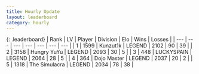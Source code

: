 ```yaml
---
title: Hourly Update
layout: leaderboard
category: hourly
---
```


{: .leaderboard}
| Rank | LV | Player | Division | Elo | Wins | Losses |
| --- | --- | --- | --- | --- | --- | --- |
| <span data-change="0">1</span> | 1599 | <span title="ID: 392407">Kunzut1k</span> | LEGEND | <span data-change="0">2102</span> | <span data-change="0">90</span> | <span data-change="0">39</span> |
| <span data-change="0">2</span> | 3158 | <span title="ID: 164871">Hungry YuYu</span> | LEGEND | <span data-change="10">2093</span> | <span data-change="2">30</span> | <span data-change="0">5</span> |
| <span data-change="0">3</span> | 448 | <span title="ID: 623829">LUCKYSPAIN</span> | LEGEND | <span data-change="0">2064</span> | <span data-change="0">28</span> | <span data-change="0">5</span> |
| <span data-change="1">4</span> | 364 | <span title="ID: 431504">Dojo Master</span> | LEGEND | <span data-change="0">2037</span> | <span data-change="0">20</span> | <span data-change="0">2</span> |
| <span data-change="1">5</span> | 1318 | <span title="ID: 366840">The Simulacra</span> | LEGEND | <span data-change="0">2034</span> | <span data-change="0">78</span> | <span data-change="0">38</span> |